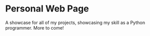 # Personal Web Page

A showcase for all of my projects, showcasing my skill as a Python programmer. More to come!
